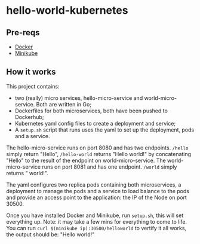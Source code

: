 # hello-world-kubernetes

## Pre-reqs
- [Docker](https://docs.docker.com/install/linux/docker-ce/ubuntu/)
- [Minikube](https://kubernetes.io/docs/tasks/tools/install-minikube/)

## How it works
This project contains:
 - two (really) micro services, hello-micro-service and world-micro-service. Both are written in Go;
 - Dockerfiles for both microservices, both have been pushed to Dockerhub;
 - Kubernetes yaml config files to create a deployment and service;
 - A `setup.sh` script that runs uses the yaml to set up the deployment, pods and a service.

The hello-micro-service runs on port 8080 and has two endpoints. `/hello` simply return "Hello", `/hello-world` returns "Hello world!" by concatenating "Hello" to the result of the endpoint on world-micro-service.
The world-micro-service runs on port 8081 and has one endpoint. `/world` simply returns " world!".

The yaml configures two replica pods containing both microservices, a deployment to manage the pods and a service to load balance to the pods and provide an access point to the application: the IP of the Node on port 30500.

Once you have installed Docker and Minikube, run `setup.sh`, this will set everything up. Note: it may take a few mins for everything to come to life.
You can run `curl $(minikube ip):30500/helloworld` to vertify it all works, the output should be: "Hello world!"
